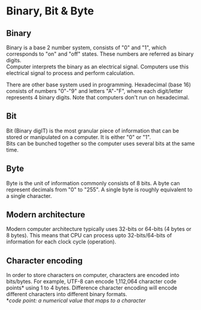 # Binary, Bit & Byte

## Binary
Binary is a base 2 number system, consists of "0" and "1", which corresponds to "on" and "off" states. These numbers are referred as binary digits.<br>
Computer interprets the binary as an electrical signal. Computers use this electrical signal to process and perform calculation.

There are other base system used in programming. Hexadecimal (base 16) consists of numbers "0"-"9" and letters "A"-"F", where each digit/letter
represents 4 binary digits. Note that computers don't run on hexadecimal.

## Bit
Bit (Binary digIT) is the most granular piece of information that can be stored or manipulated on a computer. It is either "0" or "1".<br>
Bits can be bunched together so the computer uses several bits at the same time. 

## Byte
Byte is the unit of information commonly consists of 8 bits. A byte can represent decimals from "0" to "255". A single byte is roughly equivalent to
a single character.

## Modern architecture
Modern computer architecture typically uses 32-bits or 64-bits (4 bytes or 8 bytes). This means that CPU can process upto 32-bits/64-bits of information
for each clock cycle (operation).

## Character encoding
In order to store characters on computer, characters are encoded into bits/bytes. For example, UTF-8 can encode 1,112,064 character code points\*
using 1 to 4 bytes. Difference character encoding will encode different characters into different binary formats.<br>
\**code point: a numerical value that maps to a character*
